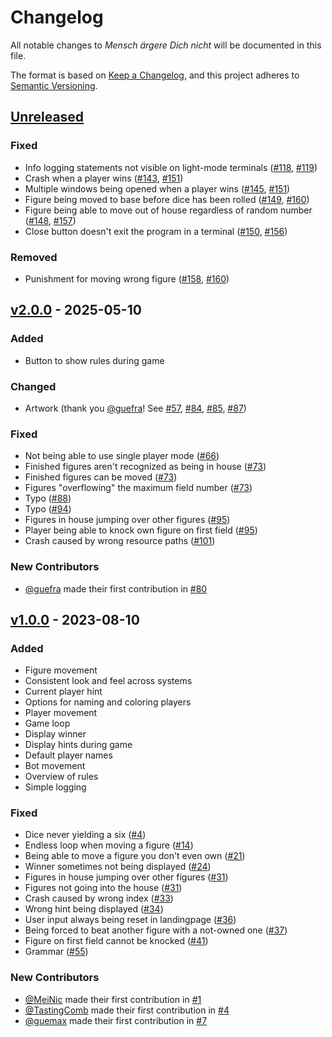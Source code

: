 <!-- This file is part of MenschAergereDichNicht. -->
<!-- Copyright (C) 2023-2025 MeiNic, TastingComb and contributors. -->

<!-- This program is free software: you can redistribute it and/or modify -->
<!-- it under the terms of the GNU General Public License as published by -->
<!-- the Free Software Foundation, either version 3 of the License, or -->
<!-- (at your option) any later version. -->

<!-- This program is distributed in the hope that it will be useful, -->
<!-- but WITHOUT ANY WARRANTY; without even the implied warranty of -->
<!-- MERCHANTABILITY or FITNESS FOR A PARTICULAR PURPOSE.  See the -->
<!-- GNU General Public License for more details. -->

<!-- You should have received a copy of the GNU General Public License -->
<!-- along with this program.  If not, see <https://www.gnu.org/licenses/>. -->

# Changelog

All notable changes to *Mensch ärgere Dich nicht* will be documented in this
file.

The format is based on [Keep a Changelog](https://keepachangelog.com/en/1.1.0/),
and this project adheres to [Semantic
Versioning](https://semver.org/spec/v2.0.0.html).

## [Unreleased]

### Fixed

* Info logging statements not visible on light-mode terminals ([#118], [#119])
* Crash when a player wins ([#143], [#151])
* Multiple windows being opened when a player wins ([#145], [#151])
* Figure being moved to base before dice has been rolled ([#149], [#160])
* Figure being able to move out of house regardless of random number ([#148], [#157])
* Close button doesn't exit the program in a terminal ([#150], [#156])

### Removed

* Punishment for moving wrong figure ([#158], [#160])

## [v2.0.0] - 2025-05-10

### Added

* Button to show rules during game

### Changed

* Artwork (thank you [@guefra]! See [#57], [#84], [#85], [#87])

### Fixed

* Not being able to use single player mode ([#66])
* Finished figures aren't recognized as being in house ([#73])
* Finished figures can be moved ([#73])
* Figures "overflowing" the maximum field number ([#73])
* Typo ([#88])
* Typo ([#94])
* Figures in house jumping over other figures ([#95])
* Player being able to knock own figure on first field ([#95])
* Crash caused by wrong resource paths ([#101])

### New Contributors

* [@guefra] made their first contribution in [#80]

## [v1.0.0] - 2023-08-10

### Added

* Figure movement
* Consistent look and feel across systems
* Current player hint
* Options for naming and coloring players
* Player movement
* Game loop
* Display winner
* Display hints during game
* Default player names
* Bot movement
* Overview of rules
* Simple logging

### Fixed

* Dice never yielding a six ([#4])
* Endless loop when moving a figure ([#14])
* Being able to move a figure you don't even own ([#21])
* Winner sometimes not being displayed ([#24])
* Figures in house jumping over other figures ([#31])
* Figures not going into the house ([#31])
* Crash caused by wrong index ([#33])
* Wrong hint being displayed ([#34])
* User input always being reset in landingpage ([#36])
* Being forced to beat another figure with a not-owned one ([#37])
* Figure on first field cannot be knocked ([#41])
* Grammar ([#55])

### New Contributors

* [@MeiNic] made their first contribution in [#1]
* [@TastingComb] made their first contribution in [#4]
* [@guemax] made their first contribution in [#7]

[@guefra]: https://github.com/guefra
[@guemax]: https://github.com/guemax
[@TastingComb]: https://github.com/TastingComb
[@MeiNic]: https://github.com/MeiNic

[#160]: https://github.com/MeiNic/MenschAergereDichNicht/pull/160
[#158]: https://github.com/MeiNic/MenschAergereDichNicht/pull/158
[#157]: https://github.com/MeiNic/MenschAergereDichNicht/pull/157
[#156]: https://github.com/MeiNic/MenschAergereDichNicht/pull/156
[#151]: https://github.com/MeiNic/MenschAergereDichNicht/pull/151
[#150]: https://github.com/MeiNic/MenschAergereDichNicht/pull/150
[#149]: https://github.com/MeiNic/MenschAergereDichNicht/pull/149
[#148]: https://github.com/MeiNic/MenschAergereDichNicht/pull/148
[#145]: https://github.com/MeiNic/MenschAergereDichNicht/pull/145
[#143]: https://github.com/MeiNic/MenschAergereDichNicht/pull/143
[#119]: https://github.com/MeiNic/MenschAergereDichNicht/pull/119
[#118]: https://github.com/MeiNic/MenschAergereDichNicht/pull/118
[#101]: https://github.com/MeiNic/MenschAergereDichNicht/pull/101
[#100]: https://github.com/MeiNic/MenschAergereDichNicht/pull/100
[#95]: https://github.com/MeiNic/MenschAergereDichNicht/pull/95
[#94]: https://github.com/MeiNic/MenschAergereDichNicht/pull/94
[#88]: https://github.com/MeiNic/MenschAergereDichNicht/pull/88
[#87]: https://github.com/MeiNic/MenschAergereDichNicht/pull/87
[#85]: https://github.com/MeiNic/MenschAergereDichNicht/pull/85
[#84]: https://github.com/MeiNic/MenschAergereDichNicht/pull/84
[#80]: https://github.com/MeiNic/MenschAergereDichNicht/pull/80
[#73]: https://github.com/MeiNic/MenschAergereDichNicht/pull/73
[#66]: https://github.com/MeiNic/MenschAergereDichNicht/pull/66
[#57]: https://github.com/MeiNic/MenschAergereDichNicht/pull/57
[#55]: https://github.com/MeiNic/MenschAergereDichNicht/pull/55
[#41]: https://github.com/MeiNic/MenschAergereDichNicht/pull/41
[#37]: https://github.com/MeiNic/MenschAergereDichNicht/pull/37
[#36]: https://github.com/MeiNic/MenschAergereDichNicht/pull/36
[#34]: https://github.com/MeiNic/MenschAergereDichNicht/pull/34
[#33]: https://github.com/MeiNic/MenschAergereDichNicht/pull/33
[#31]: https://github.com/MeiNic/MenschAergereDichNicht/pull/31
[#24]: https://github.com/MeiNic/MenschAergereDichNicht/pull/24
[#21]: https://github.com/MeiNic/MenschAergereDichNicht/pull/21
[#14]: https://github.com/MeiNic/MenschAergereDichNicht/pull/14
[#7]: https://github.com/MeiNic/MenschAergereDichNicht/pull/7
[#4]: https://github.com/MeiNic/MenschAergereDichNicht/pull/4
[#1]: https://github.com/MeiNic/MenschAergereDichNicht/pull/1

[unreleased]: https://github.com/MeiNic/MenschAergereDichNicht/compare/v2.0.0...HEAD
[v2.0.0]: https://github.com/MeiNic/MenschAergereDichNicht/compare/v1.0.0...v2.0.0
[v1.0.0]: https://github.com/MeiNic/MenschAergereDichNicht/compare/15dd1fdde8c027b6df9a789522ba0752b2b185fe...v1.0.0
